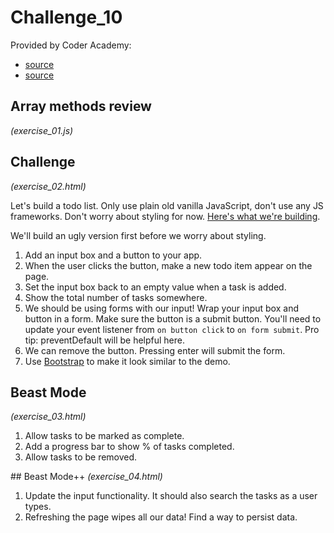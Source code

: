 # Challenge_10

Provided by Coder Academy:
* [source](https://gist.github.com/harrisonmalone/0db3c8d53bcb47a5aee1a850a6ceb394)
* [source](https://coderacademyedu.github.io/resources/unit_dom_and_web_apis.html)

## Array methods review
*(exercise_01.js)*


## Challenge
*(exercise_02.html)*

Let's build a todo list. Only use plain old vanilla JavaScript, don't use any JS frameworks. Don't worry about styling for now. [Here's what we're building](https://coderacademyedu.github.io/resources/vanilla_js_todo_demo.html).

We'll build an ugly version first before we worry about styling.

1. Add an input box and a button to your app.
2. When the user clicks the button, make a new todo item appear on the page.
3. Set the input box back to an empty value when a task is added.
4. Show the total number of tasks somewhere.
5. We should be using forms with our input! Wrap your input box and button in a form. Make sure the button is a submit button. You'll need to update your event listener from `on button click` to `on form submit`. Pro tip: preventDefault will be helpful here.
6. We can remove the button. Pressing enter will submit the form.
7. Use [Bootstrap](http://getbootstrap.com/) to make it look similar to the demo.

## Beast Mode
*(exercise_03.html)*

1. Allow tasks to be marked as complete.
2. Add a progress bar to show % of tasks completed.
3. Allow tasks to be removed.

## Beast Mode++
*(exercise_04.html)*

1. Update the input functionality. It should also search the tasks as a user types.
2. Refreshing the page wipes all our data! Find a way to persist data.